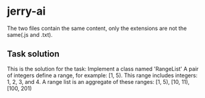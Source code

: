 # jerry-ai
The two files contain the same content, only the extensions are not the same(.js and .txt).

## Task solution
This is the solution for the task: Implement a class named 'RangeList'
A pair of integers define a range, for example: [1, 5). This range includes integers: 1, 2, 3, and 4.
A range list is an aggregate of these ranges: [1, 5), [10, 11), [100, 201)
